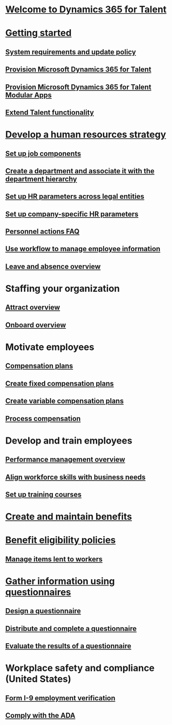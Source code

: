 # [Welcome to Dynamics 365 for Talent](index.md)

# [Getting started](talent-get-started.md)
## [System requirements and update policy](talent-versions-update-policy.md)
## [Provision Microsoft Dynamics 365 for Talent](provisioning-talent.md)
## [Provision Microsoft Dynamics 365 for Talent Modular Apps](modular-app-tech-faq.md)
## [Extend Talent functionality](extend-talent-functionality.md)

# [Develop a human resources strategy](departments-jobs-positions.md)
## [Set up job components](create-job.md)
## [Create a department and associate it with the department hierarchy](create-department-add-department-hierarchy.md)
## [Set up HR parameters across legal entities](set-up-hr-parameters-across-legal-entities.md)
## [Set up company-specific HR parameters](set-up-company-specific-hr-parameters.md)
## [Personnel actions FAQ](personnel-actions-faq.md)
## [Use workflow to manage employee information](workflow-manage-employee-information.md)
## [Leave and absence overview](leave-absence-overview.md)

# Staffing your organization
## [Attract overview](attract-overview.md) 
## [Onboard overview](create-onboarding-experience.md)

# Motivate employees
## [Compensation plans](compensation-plans.md)
## [Create fixed compensation plans](create-fixed-compensation-plans.md)
## [Create variable compensation plans](create-variable-compensation-plans.md)
## [Process compensation](process-compensation.md)

# Develop and train employees
## [Performance management overview](performance-management-overview.md)
## [Align workforce skills with business needs](skills.md)
## [Set up training courses](courses.md)

# [Create and maintain benefits](manage-benefit-program.md)
# [Benefit eligibility policies](benefit-eligibility-policies.md)
## [Manage items lent to workers](loan-items.md)

# [Gather information using questionnaires](questionnaires.md)
## [Design a questionnaire](design-questionnaires.md)
## [Distribute and complete a questionnaire](distribute-questionnaires.md)
## [Evaluate the results of a questionnaire](evaluate-questionnaire-results.md)

# Workplace safety and compliance (United States)
## [Form I-9 employment verification](../fin-and-ops/hr/localizations/noam-usa-form-i-9-verification.md)
## [Comply with the ADA](../fin-and-ops/hr/localizations/noam-usa-comply-ada.md)
